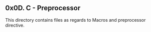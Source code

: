 ## 0x0D. C - Preprocessor
This directory contains files as regards to Macros and preprocessor directive.
